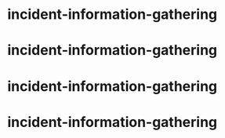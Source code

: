 # incident-information-gathering
# incident-information-gathering
# incident-information-gathering
# incident-information-gathering
